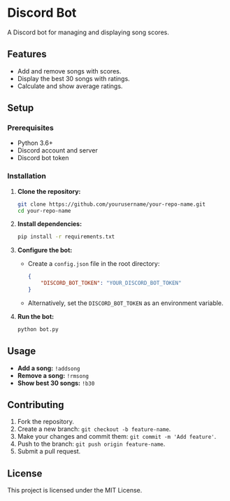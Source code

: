 # Discord Bot

A Discord bot for managing and displaying song scores.

## Features

- Add and remove songs with scores.
- Display the best 30 songs with ratings.
- Calculate and show average ratings.

## Setup

### Prerequisites

- Python 3.6+
- Discord account and server
- Discord bot token

### Installation

1. **Clone the repository:**

   ```bash
   git clone https://github.com/yourusername/your-repo-name.git
   cd your-repo-name
   ```

2. **Install dependencies:**

   ```bash
   pip install -r requirements.txt
   ```

3. **Configure the bot:**

   - Create a `config.json` file in the root directory:

     ```json
     {
         "DISCORD_BOT_TOKEN": "YOUR_DISCORD_BOT_TOKEN"
     }
     ```

   - Alternatively, set the `DISCORD_BOT_TOKEN` as an environment variable.

4. **Run the bot:**

   ```bash
   python bot.py
   ```

## Usage

- **Add a song:** `!addsong`
- **Remove a song:** `!rmsong`
- **Show best 30 songs:** `!b30`

## Contributing

1. Fork the repository.
2. Create a new branch: `git checkout -b feature-name`.
3. Make your changes and commit them: `git commit -m 'Add feature'`.
4. Push to the branch: `git push origin feature-name`.
5. Submit a pull request.

## License

This project is licensed under the MIT License.
